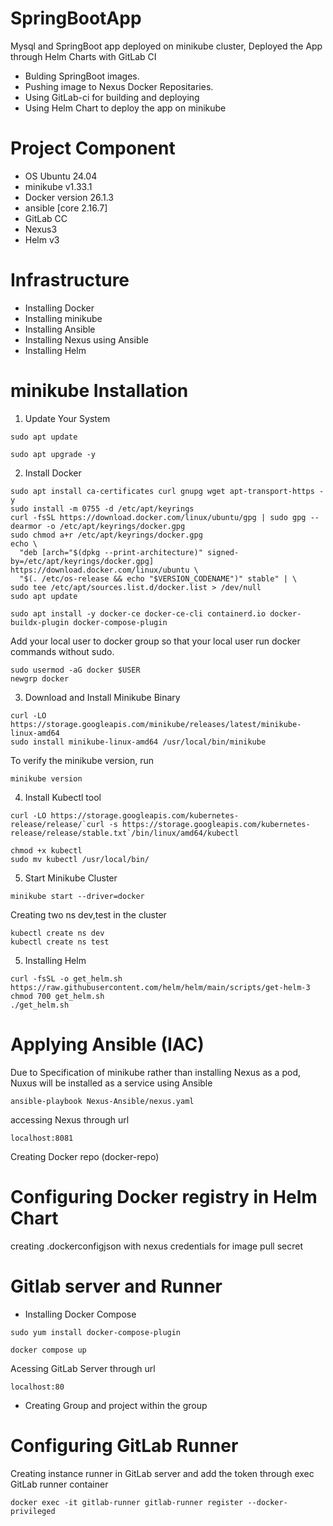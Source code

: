 # SpringBootApp

Mysql and SpringBoot app deployed on minikube cluster, 
Deployed the App through Helm Charts with GitLab CI
- Bulding SpringBoot images.
- Pushing image to Nexus Docker Repositaries. 
- Using GitLab-ci for building and deploying
- Using Helm Chart to deploy the app on minikube

# Project Component

- OS Ubuntu 24.04
- minikube v1.33.1
- Docker version 26.1.3
- ansible [core 2.16.7]
- GitLab CC
- Nexus3
- Helm v3

# Infrastructure

- Installing Docker
- Installing minikube
- Installing Ansible
- Installing Nexus using Ansible
- Installing Helm

# minikube Installation


1) Update Your System

```
sudo apt update
```

```
sudo apt upgrade -y
```
2) Install Docker

```
sudo apt install ca-certificates curl gnupg wget apt-transport-https -y
sudo install -m 0755 -d /etc/apt/keyrings
curl -fsSL https://download.docker.com/linux/ubuntu/gpg | sudo gpg --dearmor -o /etc/apt/keyrings/docker.gpg
sudo chmod a+r /etc/apt/keyrings/docker.gpg
echo \
  "deb [arch="$(dpkg --print-architecture)" signed-by=/etc/apt/keyrings/docker.gpg] https://download.docker.com/linux/ubuntu \
  "$(. /etc/os-release && echo "$VERSION_CODENAME")" stable" | \
sudo tee /etc/apt/sources.list.d/docker.list > /dev/null
sudo apt update
```

```
sudo apt install -y docker-ce docker-ce-cli containerd.io docker-buildx-plugin docker-compose-plugin
```
Add your local user to docker group so that your local user run docker commands without sudo.

```
sudo usermod -aG docker $USER
newgrp docker
```
3) Download and Install Minikube Binary

```
curl -LO https://storage.googleapis.com/minikube/releases/latest/minikube-linux-amd64
sudo install minikube-linux-amd64 /usr/local/bin/minikube
```

To verify the minikube version, run

```
minikube version
```

4) Install Kubectl tool


```
curl -LO https://storage.googleapis.com/kubernetes-release/release/`curl -s https://storage.googleapis.com/kubernetes-release/release/stable.txt`/bin/linux/amd64/kubectl
```
```
chmod +x kubectl
sudo mv kubectl /usr/local/bin/
```

5) Start Minikube Cluster

```
minikube start --driver=docker
```
Creating two ns dev,test in the cluster

```
kubectl create ns dev
kubectl create ns test
```
5) Installing Helm

```
curl -fsSL -o get_helm.sh https://raw.githubusercontent.com/helm/helm/main/scripts/get-helm-3
chmod 700 get_helm.sh
./get_helm.sh
```


# Applying Ansible (IAC)

Due to Specification of minikube rather than installing Nexus as a pod, Nuxus will be installed as a service using Ansible

```
ansible-playbook Nexus-Ansible/nexus.yaml
```
accessing Nexus through url

```
localhost:8081
```

Creating Docker repo (docker-repo)

# Configuring Docker registry in Helm Chart

creating .dockerconfigjson with nexus credentials for image pull secret

# Gitlab server and Runner

- Installing Docker Compose

```
sudo yum install docker-compose-plugin
```

```
docker compose up
```
Acessing GitLab Server through url

```
localhost:80
```
- Creating Group and project within the group

# Configuring GitLab Runner

Creating instance runner in GitLab server and add the token through exec  GitLab runner container

```  
docker exec -it gitlab-runner gitlab-runner register --docker-privileged
```
